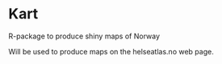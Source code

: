 # Kart

R-package to produce shiny maps of Norway

Will be used to produce maps on the helseatlas.no
web page.

